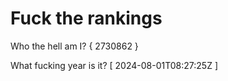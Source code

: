 # Fuck the rankings

Who the hell am I?
{ 2730862 }

What fucking year is it?
[ 2024-08-01T08:27:25Z ]
